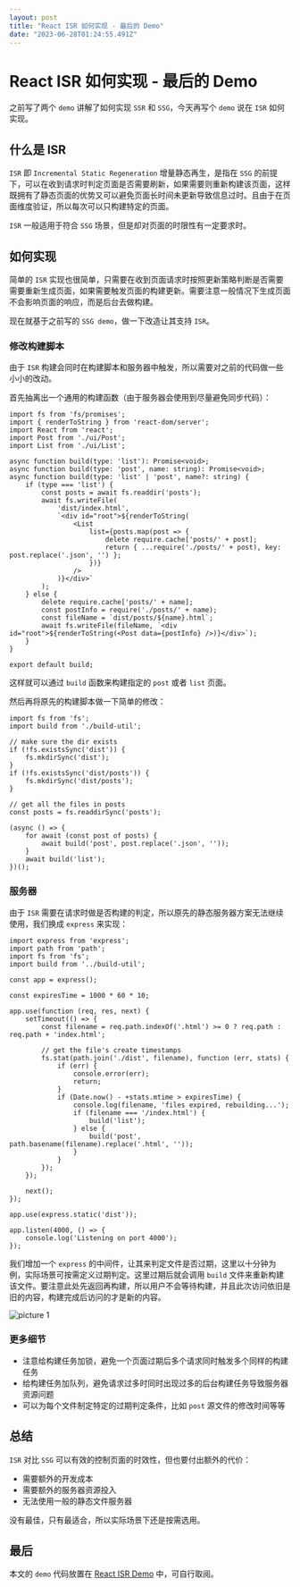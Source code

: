 ```yaml
---
layout: post
title: "React ISR 如何实现 - 最后的 Demo"
date: "2023-06-28T01:24:55.491Z"
---
```

React ISR 如何实现 - 最后的 Demo
=========================

之前写了两个 `demo` 讲解了如何实现 `SSR` 和 `SSG`，今天再写个 `demo` 说在 `ISR` 如何实现。

什么是 ISR
-------

`ISR` 即 `Incremental Static Regeneration` 增量静态再生，是指在 `SSG` 的前提下，可以在收到请求时判定页面是否需要刷新，如果需要则重新构建该页面，这样既拥有了静态页面的优势又可以避免页面长时间未更新导致信息过时。且由于在页面维度验证，所以每次可以只构建特定的页面。

`ISR` 一般适用于符合 `SSG` 场景，但是却对页面的时限性有一定要求时。

如何实现
----

简单的 `ISR` 实现也很简单，只需要在收到页面请求时按照更新策略判断是否需要需要重新生成页面，如果需要触发页面的构建更新。需要注意一般情况下生成页面不会影响页面的响应，而是后台去做构建。

现在就基于之前写的 `SSG demo`，做一下改造让其支持 `ISR`。

### 修改构建脚本

由于 `ISR` 构建会同时在构建脚本和服务器中触发，所以需要对之前的代码做一些小小的改动。

首先抽离出一个通用的构建函数（由于服务器会使用到尽量避免同步代码）：

    import fs from 'fs/promises';
    import { renderToString } from 'react-dom/server';
    import React from 'react';
    import Post from './ui/Post';
    import List from './ui/List';
    
    async function build(type: 'list'): Promise<void>;
    async function build(type: 'post', name: string): Promise<void>;
    async function build(type: 'list' | 'post', name?: string) {
        if (type === 'list') {
            const posts = await fs.readdir('posts');
            await fs.writeFile(
                'dist/index.html',
                `<div id="root">${renderToString(
                    <List
                        list={posts.map(post => {
                            delete require.cache['posts/' + post];
                            return { ...require('./posts/' + post), key: post.replace('.json', '') };
                        })}
                    />
                )}</div>`
            );
        } else {
            delete require.cache['posts/' + name];
            const postInfo = require('./posts/' + name);
            const fileName = `dist/posts/${name}.html`;
            await fs.writeFile(fileName, `<div id="root">${renderToString(<Post data={postInfo} />)}</div>`);
        }
    }
    
    export default build;
    

这样就可以通过 `build` 函数来构建指定的 `post` 或者 `list` 页面。

然后再将原先的构建脚本做一下简单的修改：

    import fs from 'fs';
    import build from './build-util';
    
    // make sure the dir exists
    if (!fs.existsSync('dist')) {
        fs.mkdirSync('dist');
    }
    if (!fs.existsSync('dist/posts')) {
        fs.mkdirSync('dist/posts');
    }
    
    // get all the files in posts
    const posts = fs.readdirSync('posts');
    
    (async () => {
        for await (const post of posts) {
            await build('post', post.replace('.json', ''));
        }
        await build('list');
    })();
    

### 服务器

由于 `ISR` 需要在请求时做是否构建的判定，所以原先的静态服务器方案无法继续使用，我们换成 `express` 来实现：

    import express from 'express';
    import path from 'path';
    import fs from 'fs';
    import build from '../build-util';
    
    const app = express();
    
    const expiresTime = 1000 * 60 * 10;
    
    app.use(function (req, res, next) {
        setTimeout(() => {
            const filename = req.path.indexOf('.html') >= 0 ? req.path : req.path + 'index.html';
    
            // get the file's create timestamps
            fs.stat(path.join('./dist', filename), function (err, stats) {
                if (err) {
                    console.error(err);
                    return;
                }
                if (Date.now() - +stats.mtime > expiresTime) {
                    console.log(filename, 'files expired, rebuilding...');
                    if (filename === '/index.html') {
                        build('list');
                    } else {
                        build('post', path.basename(filename).replace('.html', ''));
                    }
                }
            });
        });
    
        next();
    });
    
    app.use(express.static('dist'));
    
    app.listen(4000, () => {
        console.log('Listening on port 4000');
    });
    

我们增加一个 `express` 的中间件，让其来判定文件是否过期，这里以十分钟为例，实际场景可按需定义过期判定。这里过期后就会调用 `build` 文件来重新构建该文件。要注意此处先返回再构建，所以用户不会等待构建，并且此次访问依旧是旧的内容，构建完成后访问的才是新的内容。

![picture 1](https://stg.heyfe.org/images/blog-isr-react-demo-1687878476704.png)

### 更多细节

*   注意给构建任务加锁，避免一个页面过期后多个请求同时触发多个同样的构建任务
*   给构建任务加队列，避免请求过多时同时出现过多的后台构建任务导致服务器资源问题
*   可以为每个文件制定特定的过期判定条件，比如 `post` 源文件的修改时间等等

总结
--

`ISR` 对比 `SSG` 可以有效的控制页面的时效性，但也要付出额外的代价：

*   需要额外的开发成本
*   需要额外的服务器资源投入
*   无法使用一般的静态文件服务器

没有最佳，只有最适合，所以实际场景下还是按需选用。

最后
--

本文的 `demo` 代码放置在 [React ISR Demo](https://github.com/ZxBing0066/playground-public/tree/master/react-isr) 中，可自行取阅。